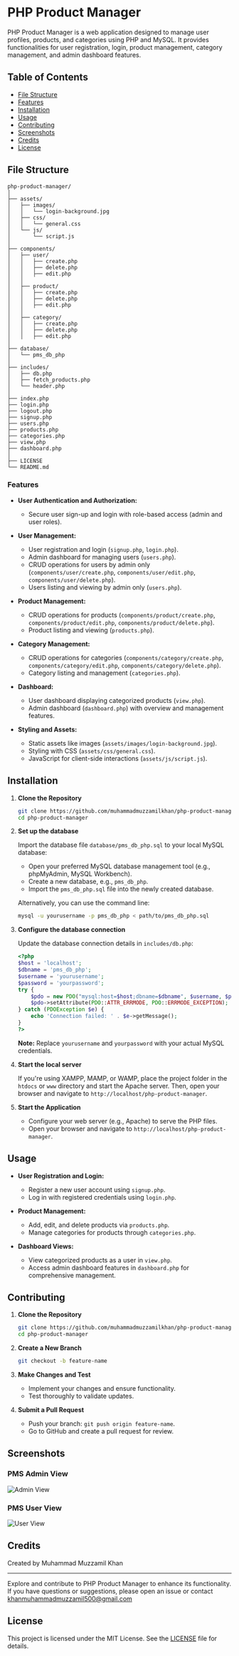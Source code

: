# PHP Product Manager

PHP Product Manager is a web application designed to manage user profiles, products, and categories using PHP and MySQL. It provides functionalities for user registration, login, product management, category management, and admin dashboard features.

## Table of Contents

- [File Structure](#file-structure)
- [Features](#features)
- [Installation](#installation)
- [Usage](#usage)
- [Contributing](#contributing)
- [Screenshots](#screenshots)
- [Credits](#credits)
- [License](#license)

## File Structure

```structure
php-product-manager/
│
├── assets/
│   ├── images/
│   │   └── login-background.jpg
│   ├── css/
│   │   └── general.css
│   └── js/
│       └── script.js
│
├── components/
│   ├── user/
│   │   ├── create.php
│   │   ├── delete.php
│   │   ├── edit.php
│   │
│   ├── product/
│   │   ├── create.php
│   │   ├── delete.php
│   │   ├── edit.php
│   │
│   ├── category/
│   │   ├── create.php
│   │   ├── delete.php
│   │   ├── edit.php
│
├── database/
│   └── pms_db_php
│
├── includes/
│   ├── db.php
│   ├── fetch_products.php
│   └── header.php
│
├── index.php
├── login.php
├── logout.php
├── signup.php
├── users.php
├── products.php
├── categories.php
├── view.php
├── dashboard.php
│
├── LICENSE
└── README.md
```

### Features

- **User Authentication and Authorization:**
  - Secure user sign-up and login with role-based access (admin and user roles).

- **User Management:**
  - User registration and login (`signup.php`, `login.php`).
  - Admin dashboard for managing users (`users.php`).
  - CRUD operations for users by admin only (`components/user/create.php`, `components/user/edit.php`, `components/user/delete.php`).
  - Users listing and viewing by admin only (`users.php`).

- **Product Management:**
  - CRUD operations for products (`components/product/create.php`, `components/product/edit.php`, `components/product/delete.php`).
  - Product listing and viewing (`products.php`).

- **Category Management:**
  - CRUD operations for categories (`components/category/create.php`, `components/category/edit.php`, `components/category/delete.php`).
  - Category listing and management (`categories.php`).

- **Dashboard:**
  - User dashboard displaying categorized products (`view.php`).
  - Admin dashboard (`dashboard.php`) with overview and management features.

- **Styling and Assets:**
  - Static assets like images (`assets/images/login-background.jpg`).
  - Styling with CSS (`assets/css/general.css`).
  - JavaScript for client-side interactions (`assets/js/script.js`).

## Installation

1. **Clone the Repository**

    ```bash
    git clone https://github.com/muhammadmuzzamilkhan/php-product-manager.git
    cd php-product-manager
    ```

2. **Set up the database**

    Import the database file `database/pms_db_php.sql` to your local MySQL database:

    - Open your preferred MySQL database management tool (e.g., phpMyAdmin, MySQL Workbench).
    - Create a new database, e.g., `pms_db_php`.
    - Import the `pms_db_php.sql` file into the newly created database.

    Alternatively, you can use the command line:

    ```bash
    mysql -u yourusername -p pms_db_php < path/to/pms_db_php.sql
    ```

3. **Configure the database connection**

    Update the database connection details in `includes/db.php`:

    ```php
    <?php
    $host = 'localhost';
    $dbname = 'pms_db_php';
    $username = 'yourusername';
    $password = 'yourpassword';
    try {
        $pdo = new PDO("mysql:host=$host;dbname=$dbname", $username, $password);
        $pdo->setAttribute(PDO::ATTR_ERRMODE, PDO::ERRMODE_EXCEPTION);
    } catch (PDOException $e) {
        echo 'Connection failed: ' . $e->getMessage();
    }
    ?>
    ```

    **Note:** Replace `yourusername` and `yourpassword` with your actual MySQL credentials.

4. **Start the local server**

    If you're using XAMPP, MAMP, or WAMP, place the project folder in the `htdocs` or `www` directory and start the Apache server. Then, open your browser and navigate to `http://localhost/php-product-manager`.

3. **Start the Application**

    - Configure your web server (e.g., Apache) to serve the PHP files.
    - Open your browser and navigate to `http://localhost/php-product-manager`.

## Usage

- **User Registration and Login:**
  - Register a new user account using `signup.php`.
  - Log in with registered credentials using `login.php`.

- **Product Management:**
  - Add, edit, and delete products via `products.php`.
  - Manage categories for products through `categories.php`.

- **Dashboard Views:**
  - View categorized products as a user in `view.php`.
  - Access admin dashboard features in `dashboard.php` for comprehensive management.

## Contributing

1. **Clone the Repository**

    ```bash
    git clone https://github.com/muhammadmuzzamilkhan/php-product-manager.git
    cd php-product-manager
    ```

2. **Create a New Branch**

    ```bash
    git checkout -b feature-name
    ```

3. **Make Changes and Test**

    - Implement your changes and ensure functionality.
    - Test thoroughly to validate updates.

4. **Submit a Pull Request**

    - Push your branch: `git push origin feature-name`.
    - Go to GitHub and create a pull request for review.

## Screenshots

### PMS Admin View
![Admin View](screenshots/pms_admin_dashboard.png)

### PMS User View
![User View](screenshots/pms_user_screen.png)

## Credits

Created by Muhammad Muzzamil Khan

---

Explore and contribute to PHP Product Manager to enhance its functionality. If you have questions or suggestions, please open an issue or contact khanmuhammadmuzzamil500@gmail.com

## License

This project is licensed under the MIT License. See the [LICENSE](LICENSE) file for details.

